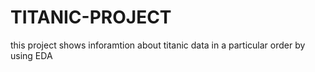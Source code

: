 # TITANIC-PROJECT
this project shows inforamtion about  titanic data in a particular order by using EDA
